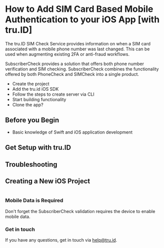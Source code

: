 # How to Add SIM Card Based Mobile Authentication to your iOS App [with tru.ID]

The tru.ID SIM Check Service provides information on when a SIM card associated with a mobile phone number was last changed. This can be used when augmenting existing 2FA or anti-fraud workflows.

SubscriberCheck provides a solution that offers both phone number verification and SIM checking.
SubscriberCheck combines the functionality offered by both PhoneCheck and SIMCheck into a single product.


- Create the project
- Add the tru.id iOS SDK
- Follow the steps to create server via CLI
- Start building functionality
- Clone the app?

## Before you Begin
- Basic knowledge of Swift and iOS application development

## Get Setup with **tru.ID**

## Troubleshooting

## Creating a New iOS Project

```swift

```

### Mobile Data is Required

Don't forget the SubscriberCheck validation requires the device to enable mobile data.

### Get in touch

If you have any questions, get in touch via [help@tru.id](mailto:help@tru.id).

